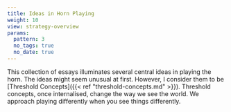 ```yaml
---
title: Ideas in Horn Playing
weight: 10
view: strategy-overview 
params:  
  pattern: 3
  no_tags: true
  no_date: true
---
```


This collection of essays illuminates several central ideas in playing the horn. The ideas might seem unusual at first. However, I consider them to be [Threshold Concepts]({{< ref "threshold-concepts.md" >}}). Threshold concepts, once internalised, change the way we see the world. We approach playing differently when you see things differently.
